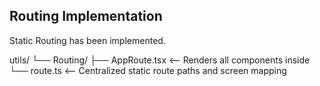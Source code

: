 ## Routing Implementation

Static Routing has been implemented.

utils/
└── Routing/
├── AppRoute.tsx <-- Renders all <Route> components inside <Routes>
└── route.ts <-- Centralized static route paths and screen mapping

